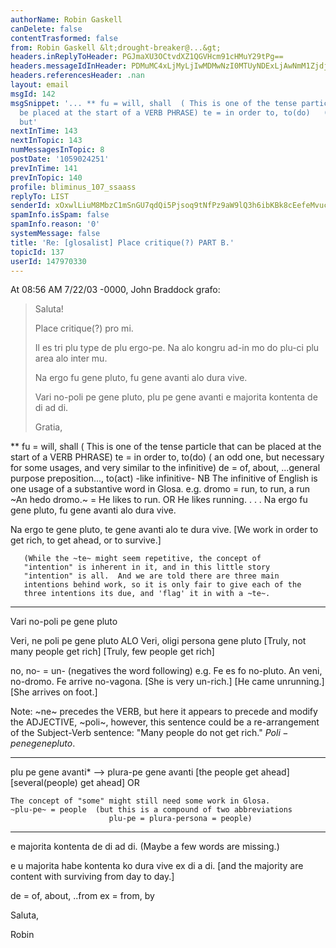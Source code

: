```yaml
---
authorName: Robin Gaskell
canDelete: false
contentTrasformed: false
from: Robin Gaskell &lt;drought-breaker@...&gt;
headers.inReplyToHeader: PGJmaXU3OCtvdXZ1QGVHcm91cHMuY29tPg==
headers.messageIdInHeader: PDMuMC4xLjMyLjIwMDMwNzI0MTUyNDExLjAwNmM1ZjdjQHBhY2lmaWMubmV0LmF1Pg==
headers.referencesHeader: .nan
layout: email
msgId: 142
msgSnippet: '... ** fu = will, shall  ( This is one of the tense particle that can
  be placed at the start of a VERB PHRASE) te = in order to, to(do)   ( an odd one,
  but'
nextInTime: 143
nextInTopic: 143
numMessagesInTopic: 8
postDate: '1059024251'
prevInTime: 141
prevInTopic: 140
profile: bliminus_107_ssaass
replyTo: LIST
senderId: xOxwlLiuM8MbzC1mSnGU7qdQi5Pjsoq9tNfPz9aW9lQ3h6ibKBk8cEefeMvucSZffsGT1yKRcXQqqzbcV2HcBAdVWEgQaCAouG8i2KKZdAxo7MWwkw
spamInfo.isSpam: false
spamInfo.reason: '0'
systemMessage: false
title: 'Re: [glosalist] Place critique(?) PART B.'
topicId: 137
userId: 147970330
---
```


At 08:56 AM 7/22/03 -0000, John Braddock grafo:
>Saluta!
>
>Place critique(?) pro mi.
>
>Il es tri plu type de plu ergo-pe. Na alo kongru ad-in mo do plu-ci 
>plu area alo inter mu.
>
>Na ergo fu gene pluto, fu gene avanti alo dura vive.
>
>Vari no-poli pe gene pluto, plu pe gene avanti e majorita kontenta de 
>di ad di.
>
>Gratia,
>
** 
fu = will, shall  ( This is one of the tense particle that can be
      placed at the start of a VERB PHRASE)
te = in order to, to(do)   ( an odd one, but necessary for some usages,
      and very similar to the infinitive)
de = of, about, ...general purpose preposition..., to(act) -like 
      infinitive-
NB The infinitive of English is one usage of a substantive word in Glosa.
  e.g.  dromo = run, to run, a run 
        ~An hedo dromo.~  =  He likes to run.  OR  He likes running.
   . . .
 Na ergo fu gene pluto, fu gene avanti alo dura vive.

 Na ergo te gene pluto, te gene avanti alo te dura vive.
[We work in order to get rich, to get ahead, or to survive.]

       (While the ~te~ might seem repetitive, the concept of 
       "intention" is inherent in it, and in this little story
       "intention" is all.  And we are told there are three main 
       intentions behind work, so it is only fair to give each of the
       three intentions its due, and 'flag' it in with a ~te~.
   - - -
 Vari no-poli pe gene pluto

 Veri, ne poli pe gene pluto      ALO  Veri, oligi persona gene pluto
[Truly, not many people get rich]     [Truly, few people get rich]

no, no- = un-  (negatives the word following)
 e.g. Fe es fo no-pluto.     An veni, no-dromo.   Fe arrive no-vagona.
     [She is very un-rich.] [He came unrunning.] [She arrives on foot.]

Note: ~ne~ precedes the VERB, but here it appears to precede and modify 
the ADJECTIVE, ~poli~, however, this sentence could be a re-arrangement of
the  Subject-Verb  sentence: "Many people do not get rich."
                                $Poli-pe      ne gene   pluto.$  
   - - -
 plu pe gene avanti*     -->    plura-pe gene avanti
[the people get ahead]         [several(people) get ahead]
                           OR  <some people get ahead>

    The concept of "some" might still need some work in Glosa.    
    ~plu-pe~ = people  (but this is a compound of two abbreviations
                          plu-pe = plura-persona = people)
   - - -
 e majorita kontenta de di ad di.  (Maybe a few words are missing.)

 e u majorita habe kontenta ko dura vive ex di a di.
[and the majority are content with surviving from day to day.] 

de = of, about, ..from
ex = from, by

Saluta,

Robin


